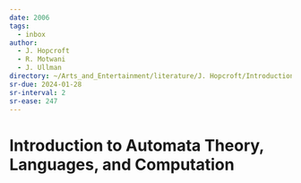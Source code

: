```yaml
---
date: 2006
tags:
  - inbox
author:
  - J. Hopcroft
  - R. Motwani
  - J. Ullman
directory: ~/Arts_and_Entertainment/literature/J. Hopcroft/Introduction to Automata Theory, Languages, and Computation (2380)/
sr-due: 2024-01-28
sr-interval: 2
sr-ease: 247
---
```

# Introduction to Automata Theory, Languages, and Computation

